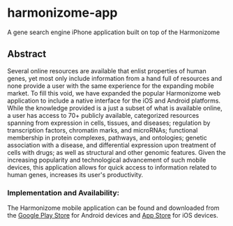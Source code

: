 # harmonizome-app
A gene search engine iPhone application built on top of the Harmonizome

## Abstract
Several online resources are available that enlist properties of human genes, yet most only include information from a hand full of resources and none provide a user with the same experience for the expanding mobile market. To fill this void, we have expanded the popular Harmonizome web application to include a native interface for the iOS and Android platforms. While the knowledge provided is a just a subset of what is available online, a user has access to 70+ publicly available, categorized resources spanning from expression in cells, tissues, and diseases; regulation by transcription factors, chromatin marks, and microRNAs; functional membership in protein complexes, pathways, and ontologies; genetic association with a disease, and differential expression upon treatment of cells with drugs; as well as structural and other genomic features. Given the increasing popularity and technological advancement of such mobile devices, this application allows for quick access to information related to human genes, increases its user's productivity.
### Implementation and Availability:
The Harmonizome mobile application can be found and downloaded from the [Google Play Store](goo.gl/JWlI8H) for Android devices and [App Store](appstore.com/harmonizome) for iOS devices.
